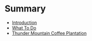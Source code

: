 # Summary

* [Introduction](README.md)
* [What To Do](chapter1.md)
* [Thunder Mountain Coffee Plantation](kona-coffee-plantation.md)

